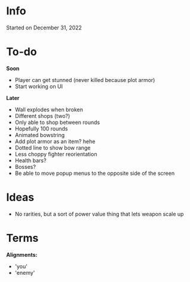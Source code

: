 # Info

Started on December 31, 2022  

# To-do

**Soon**

- Player can get stunned (never killed because plot armor)
- Start working on UI

**Later**

- Wall explodes when broken
- Different shops (two?)
- Only able to shop between rounds
- Hopefully 100 rounds
- Animated bowstring
- Add plot armor as an item? hehe
- Dotted line to show bow range
- Less choppy fighter reorientation
- Health bars?
- Bosses?
- Be able to move popup menus to the opposite side of the screen

# Ideas

- No rarities, but a sort of power value thing that lets weapon scale up

# Terms

**Alignments:**

- 'you'
- 'enemy'
